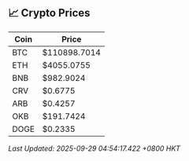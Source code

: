 ## 📈 Crypto Prices

| Coin | Price |
| ---- | ----- |
| BTC | $110898.7014 |
| ETH | $4055.0755 |
| BNB | $982.9024 |
| CRV | $0.6775 |
| ARB | $0.4257 |
| OKB | $191.7424 |
| DOGE | $0.2335 |

_Last Updated: 2025-09-29 04:54:17.422 +0800 HKT_